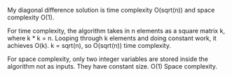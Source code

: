 My diagonal difference solution is time complexity O(sqrt(n)) and space complexity O(1).

For time complexity, the algorithm takes in n elements as a square matrix k, where k \* k = n. 
Looping through k elements and doing constant work, it achieves O(k).
k = sqrt(n), so O(sqrt(n)) time complexity.

For space complexity, only two integer variables are stored inside the algorithm not as inputs. They have constant size.
O(1) Space complexity.
